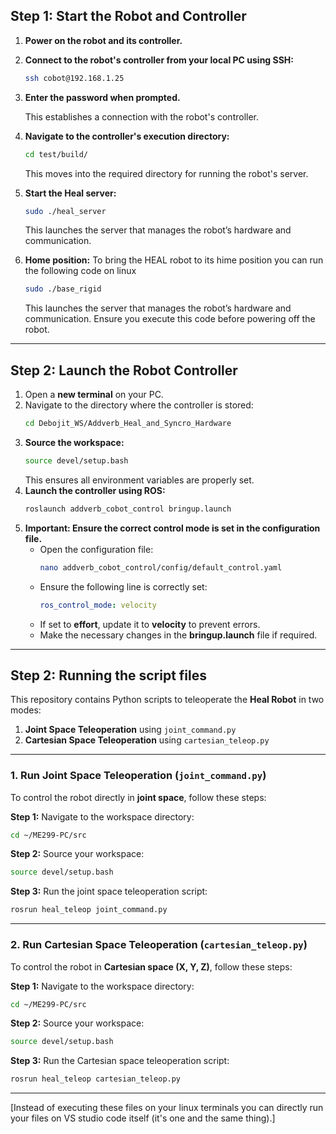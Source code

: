 ## **Step 1: Start the Robot and Controller**  

1. **Power on the robot and its controller.**  
2. **Connect to the robot's controller from your local PC using SSH:**  
   ```bash
   ssh cobot@192.168.1.25
   ```
3. **Enter the password when prompted.**  

   This establishes a connection with the robot's controller.  

4. **Navigate to the controller's execution directory:**  
   ```bash
   cd test/build/
   ```
   This moves into the required directory for running the robot's server.  

5. **Start the Heal server:**  
   ```bash
   sudo ./heal_server
   ```
   This launches the server that manages the robot’s hardware and communication.  

6. **Home position:**
   To bring the HEAL robot to its hime position you can run the following code on linux
   ```bash
   sudo ./base_rigid
   ```
   This launches the server that manages the robot’s hardware and communication. Ensure you execute this code before powering off the robot.
---

## **Step 2: Launch the Robot Controller**  

1. Open a **new terminal** on your PC.  
2. Navigate to the directory where the controller is stored:  
   ```bash
   cd Debojit_WS/Addverb_Heal_and_Syncro_Hardware
   ```
3. **Source the workspace:**  
   ```bash
   source devel/setup.bash
   ```
   This ensures all environment variables are properly set.  
4. **Launch the controller using ROS:**  
   ```bash
   roslaunch addverb_cobot_control bringup.launch
   ```
5. **Important: Ensure the correct control mode is set in the configuration file.**  
   - Open the configuration file:  
     ```bash
     nano addverb_cobot_control/config/default_control.yaml
     ```
   - Ensure the following line is correctly set:  
     ```yaml
     ros_control_mode: velocity
     ```
   - If set to **effort**, update it to **velocity** to prevent errors.  
   - Make the necessary changes in the **bringup.launch** file if required.  

---
## **Step 2: Running the script files**  

This repository contains Python scripts to teleoperate the **Heal Robot** in two modes:  
1. **Joint Space Teleoperation** using `joint_command.py`  
2. **Cartesian Space Teleoperation** using `cartesian_teleop.py`  

---

### **1. Run Joint Space Teleoperation (`joint_command.py`)**  

To control the robot directly in **joint space**, follow these steps:  

**Step 1:** Navigate to the workspace directory:  
```bash
cd ~/ME299-PC/src
```  

**Step 2:** Source your workspace:  
```bash
source devel/setup.bash
```  

**Step 3:** Run the joint space teleoperation script:  
```bash
rosrun heal_teleop joint_command.py
```  

---

### **2. Run Cartesian Space Teleoperation (`cartesian_teleop.py`)**  

To control the robot in **Cartesian space (X, Y, Z)**, follow these steps:  

**Step 1:** Navigate to the workspace directory:  
```bash
cd ~/ME299-PC/src
```  

**Step 2:** Source your workspace:  
```bash
source devel/setup.bash
```  

**Step 3:** Run the Cartesian space teleoperation script:  
```bash
rosrun heal_teleop cartesian_teleop.py
```  

---
\[Instead of executing these files on your linux terminals you can directly run your files on VS studio code itself (it's one and the same thing).\]
